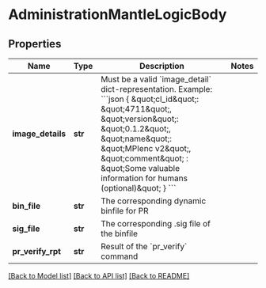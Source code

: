 # AdministrationMantleLogicBody

## Properties
Name | Type | Description | Notes
------------ | ------------- | ------------- | -------------
**image_details** | **str** | Must be a valid &#x60;image_detail&#x60; dict-representation. Example: &#x60;&#x60;&#x60;json  {    \&quot;cl_id\&quot;: \&quot;4711\&quot;,    \&quot;version\&quot;:    \&quot;0.1.2\&quot;,    \&quot;name\&quot;:      \&quot;MPIenc v2\&quot;,    \&quot;comment\&quot; : \&quot;Some valuable               information for humans (optional)\&quot;  }  &#x60;&#x60;&#x60;  | 
**bin_file** | **str** | The corresponding dynamic binfile for PR | 
**sig_file** | **str** | The corresponding .sig file of the binfile | 
**pr_verify_rpt** | **str** | Result of the &#x60;pr_verify&#x60; command | 

[[Back to Model list]](../README.md#documentation-for-models) [[Back to API list]](../README.md#documentation-for-api-endpoints) [[Back to README]](../README.md)

